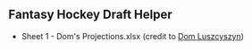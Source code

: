 ## Fantasy Hockey Draft Helper
- Sheet 1 - Dom's Projections.xlsx (credit to [Dom Luszcyszyn](https://www.nytimes.com/athletic/author/dom-luszczyszyn/))
